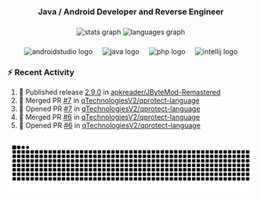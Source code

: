 <h3 align="center">Java / Android Developer and Reverse Engineer</h3>

###
<div align="center">
  <img src="https://github-readme-stats-sigma-nine-45.vercel.app/api?username=apkreader&hide_title=false&hide_rank=true&show_icons=true&include_all_commits=true&count_private=true&disable_animations=false&theme=github_dark&locale=en&hide_border=false" height="150" alt="stats graph"  />
  <img src="https://github-readme-stats-sigma-nine-45.vercel.app/api/top-langs?username=apkreader&locale=en&hide_title=false&layout=compact&card_width=320&langs_count=5&theme=github_dark&hide_border=false" height="150" alt="languages graph"  />
</div>

###

<div align="center">
  <img src="https://cdn.jsdelivr.net/gh/devicons/devicon/icons/androidstudio/androidstudio-original.svg" height="30" alt="androidstudio logo"  />
  <img width="12" />
  <img src="https://cdn.jsdelivr.net/gh/devicons/devicon/icons/java/java-original.svg" height="30" alt="java logo"  />
  <img width="12" />
  <img src="https://cdn.jsdelivr.net/gh/devicons/devicon/icons/php/php-original.svg" height="30" alt="php logo"  />
  <img width="12" />
  <img src="https://cdn.jsdelivr.net/gh/devicons/devicon/icons/intellij/intellij-original.svg" height="30" alt="intellij logo"  />
</div>

### :zap: Recent Activity
<!--START_SECTION:activity-->
1. 🚀 Published release [2.9.0](https://github.com/apkreader/JByteMod-Remastered/releases/tag/2.9.0) in [apkreader/JByteMod-Remastered](https://github.com/apkreader/JByteMod-Remastered)
2. 🎉 Merged PR [#7](https://github.com/qTechnologiesV2/qprotect-language/pull/7) in [qTechnologiesV2/qprotect-language](https://github.com/qTechnologiesV2/qprotect-language)
3. 💪 Opened PR [#7](https://github.com/qTechnologiesV2/qprotect-language/pull/7) in [qTechnologiesV2/qprotect-language](https://github.com/qTechnologiesV2/qprotect-language)
4. 🎉 Merged PR [#6](https://github.com/qTechnologiesV2/qprotect-language/pull/6) in [qTechnologiesV2/qprotect-language](https://github.com/qTechnologiesV2/qprotect-language)
5. 💪 Opened PR [#6](https://github.com/qTechnologiesV2/qprotect-language/pull/6) in [qTechnologiesV2/qprotect-language](https://github.com/qTechnologiesV2/qprotect-language)
<!--END_SECTION:activity-->

###

  <picture>
    <source media="(prefers-color-scheme: dark)" srcset="https://raw.githubusercontent.com/apkreader/apkreader/output/github-contribution-grid-snake-dark.svg" />
    <source media="(prefers-color-scheme: light)" srcset="https://raw.githubusercontent.com/apkreader/apkreader/output/github-contribution-grid-snake.svg" />
    <img alt="github-snake" src="https://raw.githubusercontent.com/apkreader/apkreader/output/github-contribution-grid-snake.svg" />
  </picture>

###

